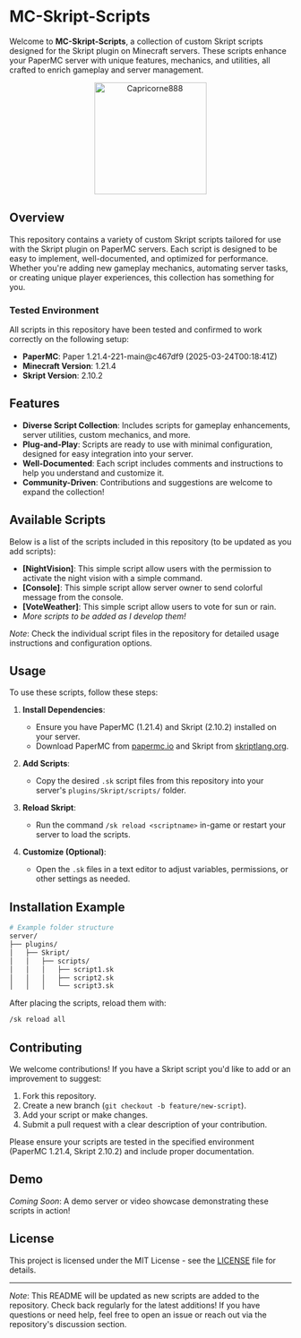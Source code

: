 # MC-Skript-Scripts

Welcome to **MC-Skript-Scripts**, a collection of custom Skript scripts designed for the Skript plugin on Minecraft servers. These scripts enhance your PaperMC server with unique features, mechanics, and utilities, all crafted to enrich gameplay and server management.

<p align="center">
  <img src="http://checkthese.com/img/IMG_0160.PNG?3" alt="Capricorne888" width="200" height="200">
</p>

## Overview

This repository contains a variety of custom Skript scripts tailored for use with the Skript plugin on PaperMC servers. Each script is designed to be easy to implement, well-documented, and optimized for performance. Whether you're adding new gameplay mechanics, automating server tasks, or creating unique player experiences, this collection has something for you.

### Tested Environment
All scripts in this repository have been tested and confirmed to work correctly on the following setup:
- **PaperMC**: Paper 1.21.4-221-main@c467df9 (2025-03-24T00:18:41Z)
- **Minecraft Version**: 1.21.4
- **Skript Version**: 2.10.2

## Features

- **Diverse Script Collection**: Includes scripts for gameplay enhancements, server utilities, custom mechanics, and more.
- **Plug-and-Play**: Scripts are ready to use with minimal configuration, designed for easy integration into your server.
- **Well-Documented**: Each script includes comments and instructions to help you understand and customize it.
- **Community-Driven**: Contributions and suggestions are welcome to expand the collection!

## Available Scripts

Below is a list of the scripts included in this repository (to be updated as you add scripts):

- **[NightVision]**: This simple script allow users with the permission to activate the night vision with a simple command.
- **[Console]**: This simple script allow server owner to send colorful message from the console.
- **[VoteWeather]**: This simple script allow users to vote for sun or rain.
- *More scripts to be added as I develop them!*

*Note*: Check the individual script files in the repository for detailed usage instructions and configuration options.

## Usage

To use these scripts, follow these steps:

1. **Install Dependencies**:
   - Ensure you have PaperMC (1.21.4) and Skript (2.10.2) installed on your server.
   - Download PaperMC from [papermc.io](https://papermc.io/) and Skript from [skriptlang.org](https://skriptlang.org/).

2. **Add Scripts**:
   - Copy the desired `.sk` script files from this repository into your server's `plugins/Skript/scripts/` folder.

3. **Reload Skript**:
   - Run the command `/sk reload <scriptname>` in-game or restart your server to load the scripts.

4. **Customize (Optional)**:
   - Open the `.sk` files in a text editor to adjust variables, permissions, or other settings as needed.

## Installation Example

```bash
# Example folder structure
server/
├── plugins/
│   ├── Skript/
│   │   ├── scripts/
│   │   │   ├── script1.sk
│   │   │   ├── script2.sk
│   │   │   └── script3.sk
```

After placing the scripts, reload them with:

```bash
/sk reload all
```

## Contributing

We welcome contributions! If you have a Skript script you'd like to add or an improvement to suggest:

1. Fork this repository.
2. Create a new branch (`git checkout -b feature/new-script`).
3. Add your script or make changes.
4. Submit a pull request with a clear description of your contribution.

Please ensure your scripts are tested in the specified environment (PaperMC 1.21.4, Skript 2.10.2) and include proper documentation.

## Demo

*Coming Soon*: A demo server or video showcase demonstrating these scripts in action!

## License

This project is licensed under the MIT License - see the [LICENSE](LICENSE) file for details.

---

*Note*: This README will be updated as new scripts are added to the repository. Check back regularly for the latest additions! If you have questions or need help, feel free to open an issue or reach out via the repository's discussion section.

